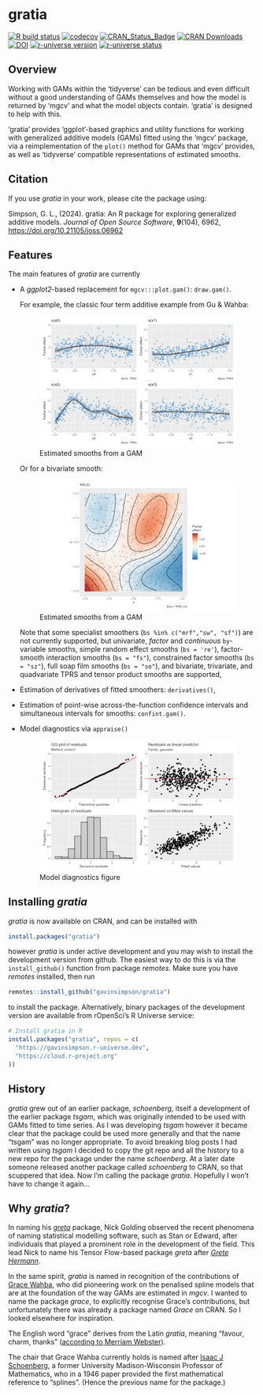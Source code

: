 
<!-- README.md is generated from README.Rmd. Please edit that file -->

# gratia

<!-- badges: start -->

[![R build
status](https://github.com/gavinsimpson/gratia/workflows/R-CMD-check/badge.svg)](https://github.com/gavinsimpson/gratia/actions)
[![codecov](https://codecov.io/gh/gavinsimpson/gratia/branch/main/graph/badge.svg?token=GG5NQfgRFu)](https://app.codecov.io/gh/gavinsimpson/gratia)
[![CRAN_Status_Badge](https://www.r-pkg.org/badges/version/gratia)](https://cran.r-project.org/package=gratia)
[![CRAN
Downloads](https://cranlogs.r-pkg.org/badges/grand-total/gratia)](https://cran.r-project.org/package=gratia)
[![DOI](https://joss.theoj.org/papers/10.21105/joss.06962/status.svg)](https://doi.org/10.21105/joss.06962)
[![r-universe
version](https://gavinsimpson.r-universe.dev/gratia/badges/version)](https://gavinsimpson.r-universe.dev/gratia)
[![r-universe
status](https://gavinsimpson.r-universe.dev/gratia/badges/checks)](https://gavinsimpson.r-universe.dev/gratia)
<!-- badges: end -->

## Overview

Working with GAMs within the ‘tidyverse’ can be tedious and even
difficult without a good understanding of GAMs themselves and how the
model is returned by ‘mgcv’ and what the model objects contain. ‘gratia’
is designed to help with this.

‘gratia’ provides ‘ggplot’-based graphics and utility functions for
working with generalized additive models (GAMs) fitted using the ‘mgcv’
package, via a reimplementation of the `plot()` method for GAMs that
‘mgcv’ provides, as well as ‘tidyverse’ compatible representations of
estimated smooths.

## Citation

If you use *gratia* in your work, please cite the package using:

Simpson, G. L., (2024). gratia: An R package for exploring generalized
additive models. *Journal of Open Source Software*, **9**(104), 6962,
<https://doi.org/10.21105/joss.06962>

## Features

The main features of *gratia* are currently

- A *ggplot2*-based replacement for `mgcv:::plot.gam()`: `draw.gam()`.

  For example, the classic four term additive example from Gu & Wahba:

  <figure>
  <img src="man/figures/README-draw-gam-figure-1.png"
  alt="Estimated smooths from a GAM" />
  <figcaption aria-hidden="true">Estimated smooths from a GAM</figcaption>
  </figure>

  Or for a bivariate smooth:

  <figure>
  <img src="man/figures/README-draw-gam-figure-2d-1.png"
  alt="Estimated smooths from a GAM" />
  <figcaption aria-hidden="true">Estimated smooths from a GAM</figcaption>
  </figure>

  Note that some specialist smoothers (`bs %in% c("mrf","sw", "sf")`)
  are not currently supported, but univariate, *factor* and *continuous*
  `by`-variable smooths, simple random effect smooths (`bs = 're'`),
  factor-smooth interaction smooths (`bs = "fs"`), constrained factor
  smooths (`bs = "sz"`), full soap film smooths (`bs = "so"`), and
  bivariate, trivariate, and quadvariate TPRS and tensor product smooths
  are supported,

- Estimation of derivatives of fitted smoothers: `derivatives()`,

- Estimation of point-wise across-the-function confidence intervals and
  simultaneous intervals for smooths: `confint.gam()`.

- Model diagnostics via `appraise()`

  <figure>
  <img src="man/figures/README-appraise-figure-1.png"
  alt="Model diagnostics figure" />
  <figcaption aria-hidden="true">Model diagnostics figure</figcaption>
  </figure>

## Installing *gratia*

*gratia* is now available on CRAN, and can be installed with

``` r
install.packages("gratia")
```

however *gratia* is under active development and you may wish to install
the development version from github. The easiest way to do this is via
the `install_github()` function from package *remotes*. Make sure you
have *remotes* installed, then run

``` r
remotes::install_github("gavinsimpson/gratia")
```

to install the package. Alternatively, binary packages of the
development version are available from rOpenSci’s R Universe service:

``` r
# Install gratia in R
install.packages("gratia", repos = c(
  "https://gavinsimpson.r-universe.dev",
  "https://cloud.r-project.org"
))
```

## History

*gratia* grew out of an earlier package, *schoenberg*, itself a
development of the earlier package *tsgam*, which was originally
intended to be used with GAMs fitted to time series. As I was developing
*tsgam* however it became clear that the package could be used more
generally and that the name “tsgam” was no longer appropriate. To avoid
breaking blog posts I had written using *tsgam* I decided to copy the
git repo and all the history to a new repo for the package under the
name *schoenberg*. At a later date someone released another package
called *schoenberg* to CRAN, so that scuppered that idea. Now I’m
calling the package *gratia*. Hopefully I won’t have to change it again…

## Why *gratia*?

In naming his [*greta*](https://github.com/greta-dev/greta) package,
Nick Golding observed the recent phenomena of naming statistical
modelling software, such as Stan or Edward, after individuals that
played a prominent role in the development of the field. This lead Nick
to name his Tensor Flow-based package *greta* after [*Grete
Hermann*](https://greta-stats.org/articles/webpages/why_greta.html).

In the same spirit, *gratia* is named in recognition of the
contributions of [Grace
Wahba](https://en.wikipedia.org/wiki/Grace_Wahba), who did pioneering
work on the penalised spline models that are at the foundation of the
way GAMs are estimated in *mgcv*. I wanted to name the package *grace*,
to explicitly recognise Grace’s contributions, but unfortunately there
was already a package named *Grace* on CRAN. So I looked elsewhere for
inspiration.

The English word “grace” derives from the Latin *gratia*, meaning
“favour, charm, thanks” ([according to Merriam
Webster](https://www.merriam-webster.com/dictionary/grace)).

The chair that Grace Wahba currently holds is named after [Isaac J
Schoenberg](https://en.wikipedia.org/wiki/Isaac_Jacob_Schoenberg), a
former University Madison-Wisconsin Professor of Mathematics, who in a
1946 paper provided the first mathematical reference to “splines”.
(Hence the previous name for the package.)

